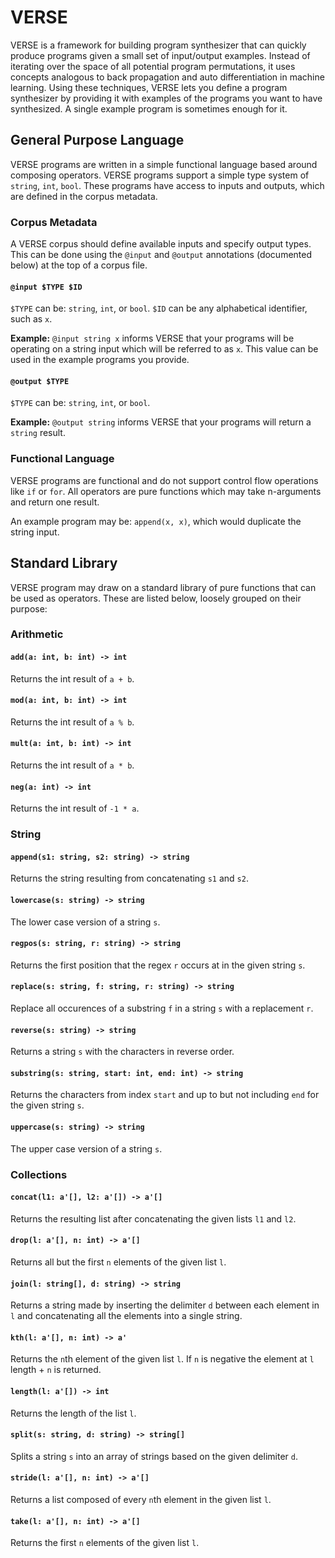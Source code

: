 # VERSE

VERSE is a framework for building program synthesizer that can quickly produce programs given a small set of input/output examples. Instead of iterating over the space of all potential program permutations, it uses concepts analogous to back propagation and auto differentiation in machine learning. Using these techniques, VERSE lets you define a program synthesizer by providing it with examples of the programs you want to have synthesized. A single example program is sometimes enough for it.

## General Purpose Language

VERSE programs are written in a simple functional language based around composing operators. VERSE programs support a simple type system of `string`, `int`, `bool`. These programs have access to inputs and outputs, which are defined in the corpus metadata.

### Corpus Metadata

A VERSE corpus should define available inputs and specify output types. This can be done using the `@input` and `@output` annotations (documented below) at the top of a corpus file.

#### `@input $TYPE $ID`

`$TYPE` can be: `string`, `int`, or `bool`.
`$ID` can be any alphabetical identifier, such as `x`.

**Example:** `@input string x` informs VERSE that your programs will be operating on a string input which will be referred to as `x`. This value can be used in the example programs you provide.

#### `@output $TYPE`

`$TYPE` can be: `string`, `int`, or `bool`.

**Example:** `@output string` informs VERSE that your programs will return a `string` result.

### Functional Language

VERSE programs are functional and do not support control flow operations like `if` or `for`. All operators are pure functions which may take n-arguments and return one result.

An example program may be: `append(x, x)`, which would duplicate the string input.

## Standard Library

VERSE program may draw on a standard library of pure functions that can be used as operators. These are listed below, loosely grouped on their purpose:

### Arithmetic

#### `add(a: int, b: int) -> int`

Returns the int result of `a + b`.

#### `mod(a: int, b: int) -> int`

Returns the int result of `a % b`.

#### `mult(a: int, b: int) -> int`

Returns the int result of `a * b`.

#### `neg(a: int) -> int`

Returns the int result of `-1 * a`.

### String

#### `append(s1: string, s2: string) -> string`

Returns the string resulting from concatenating `s1` and `s2`.

#### `lowercase(s: string) -> string`

The lower case version of a string `s`.

#### `regpos(s: string, r: string) -> string`

Returns the first position that the regex `r` occurs at in the given string `s`.

#### `replace(s: string, f: string, r: string) -> string`

Replace all occurences of a substring `f` in a string `s` with a replacement `r`.

#### `reverse(s: string) -> string`

Returns a string `s` with the characters in reverse order.

#### `substring(s: string, start: int, end: int) -> string`

Returns the characters from index `start` and up to but not including `end` for the given string `s`.

#### `uppercase(s: string) -> string`

The upper case version of a string `s`.

### Collections

#### `concat(l1: a'[], l2: a'[]) -> a'[]`

Returns the resulting list after concatenating the given lists `l1` and `l2`.

#### `drop(l: a'[], n: int) -> a'[]`

Returns all but the first `n` elements of the given list `l`.

#### `join(l: string[], d: string) -> string`

Returns a string made by inserting the delimiter `d` between each element in `l` and concatenating all the elements into a single string.

#### `kth(l: a'[], n: int) -> a'`

Returns the `n`th element of the given list `l`. If `n` is negative the element at `l` length + `n` is returned.

#### `length(l: a'[]) -> int`

Returns the length of the list `l`.

#### `split(s: string, d: string) -> string[]`

Splits a string `s` into an array of strings based on the given delimiter `d`.

#### `stride(l: a'[], n: int) -> a'[]`

Returns a list composed of every `n`th element in the given list `l`.

#### `take(l: a'[], n: int) -> a'[]`

Returns the first `n` elements of the given list `l`.